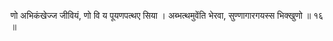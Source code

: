 णो अभिकंखेज्ज जीवियं, णो वि य पूयणपत्थए सिया । 
अब्भत्थमुवेंति भेरवा, सुण्णागारगयस्स भिक्खुणो ॥ १६ ॥